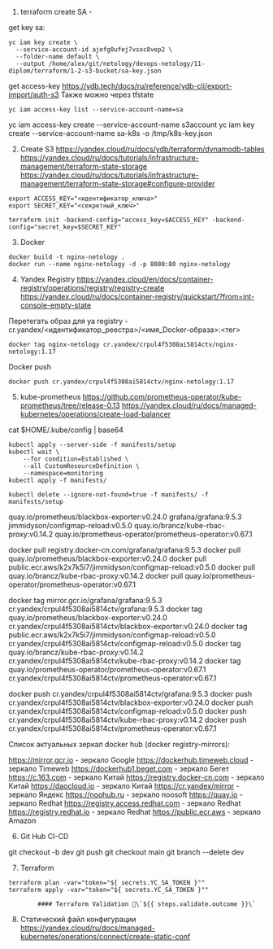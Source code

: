 1. terraform create SA - 

get key sa:
```
yc iam key create \
  --service-account-id ajefg0ufej7vsoc8vep2 \
  --folder-name default \
  --output /home/alex/git/netology/devops-netology/11-diplom/terraform/1-2-s3-bucket/sa-key.json
```

get access-key
https://ydb.tech/docs/ru/reference/ydb-cli/export-import/auth-s3
Также можно через tfstate

```
yc iam access-key list --service-account-name=sa
```
yc iam access-key create --service-account-name s3account
yc iam key create --service-account-name sa-k8s -o /tmp/k8s-key.json

2. Create S3
https://yandex.cloud/ru/docs/ydb/terraform/dynamodb-tables
https://yandex.cloud/ru/docs/tutorials/infrastructure-management/terraform-state-storage
https://yandex.cloud/ru/docs/tutorials/infrastructure-management/terraform-state-storage#configure-provider

```
export ACCESS_KEY="<идентификатор_ключа>"
export SECRET_KEY="<секретный_ключ>"

terraform init -backend-config="access_key=$ACCESS_KEY" -backend-config="secret_key=$SECRET_KEY"
```

3. Docker
```
docker build -t nginx-netology .
docker run --name nginx-netology -d -p 8080:80 nginx-netology
```

4. Yandex Registry
https://yandex.cloud/en/docs/container-registry/operations/registry/registry-create
https://yandex.cloud/ru/docs/container-registry/quickstart/?from=int-console-empty-state

Перетегать образ для ya registry - cr.yandex/<идентификатор_реестра>/<имя_Docker-образа>:<тег>
```
docker tag nginx-netology cr.yandex/crpul4f5308ai5814ctv/nginx-netology:1.17
```
Docker push
```
docker push cr.yandex/crpul4f5308ai5814ctv/nginx-netology:1.17
```

5. kube-prometheus
https://github.com/prometheus-operator/kube-prometheus/tree/release-0.13
https://yandex.cloud/ru/docs/managed-kubernetes/operations/create-load-balancer

cat $HOME/.kube/config | base64

```
kubectl apply --server-side -f manifests/setup
kubectl wait \
	--for condition=Established \
	--all CustomResourceDefinition \
	--namespace=monitoring
kubectl apply -f manifests/

kubectl delete --ignore-not-found=true -f manifests/ -f manifests/setup
```
quay.io/prometheus/blackbox-exporter:v0.24.0
grafana/grafana:9.5.3
jimmidyson/configmap-reload:v0.5.0
quay.io/brancz/kube-rbac-proxy:v0.14.2
quay.io/prometheus-operator/prometheus-operator:v0.67.1

docker pull registry.docker-cn.com/grafana/grafana:9.5.3
docker pull quay.io/prometheus/blackbox-exporter:v0.24.0
docker pull public.ecr.aws/k2x7k5i7/jimmidyson/configmap-reload:v0.5.0
docker pull quay.io/brancz/kube-rbac-proxy:v0.14.2
docker pull quay.io/prometheus-operator/prometheus-operator:v0.67.1

docker tag mirror.gcr.io/grafana/grafana:9.5.3 cr.yandex/crpul4f5308ai5814ctv/grafana:9.5.3
docker tag quay.io/prometheus/blackbox-exporter:v0.24.0 cr.yandex/crpul4f5308ai5814ctv/blackbox-exporter:v0.24.0
docker tag public.ecr.aws/k2x7k5i7/jimmidyson/configmap-reload:v0.5.0 cr.yandex/crpul4f5308ai5814ctv/configmap-reload:v0.5.0
docker tag quay.io/brancz/kube-rbac-proxy:v0.14.2 cr.yandex/crpul4f5308ai5814ctv/kube-rbac-proxy:v0.14.2
docker tag quay.io/prometheus-operator/prometheus-operator:v0.67.1 cr.yandex/crpul4f5308ai5814ctv/prometheus-operator:v0.67.1

docker push cr.yandex/crpul4f5308ai5814ctv/grafana:9.5.3
docker push cr.yandex/crpul4f5308ai5814ctv/blackbox-exporter:v0.24.0
docker push cr.yandex/crpul4f5308ai5814ctv/configmap-reload:v0.5.0
docker push cr.yandex/crpul4f5308ai5814ctv/kube-rbac-proxy:v0.14.2
docker push cr.yandex/crpul4f5308ai5814ctv/prometheus-operator:v0.67.1


Список актуальных зеркал docker hub (docker registry-mirrors):

https://mirror.gcr.io - зеркало Google
https://dockerhub.timeweb.cloud - зеркало Timeweb
https://dockerhub1.beget.com - зеркало Бегет
https://c.163.com - зеркало Китай
https://registry.docker-cn.com - зеркало Китай
https://daocloud.io - зеркало Китай
https://cr.yandex/mirror - зеркало Яндекс
https://noohub.ru - зеркало noosoft
https://quay.io - зеркало Redhat
https://registry.access.redhat.com - зеркало Redhat
https://registry.redhat.io - зеркало Redhat
https://public.ecr.aws - зеркало Amazon

6. Git Hub CI-CD

git checkout -b dev
git push
git checkout main
git branch --delete dev

7. Terraform 

```
terraform plan -var="token="${ secrets.YC_SA_TOKEN }""
terraform apply -var="token="${ secrets.YC_SA_TOKEN }""
```
            #### Terraform Validation 🤖\`${{ steps.validate.outcome }}\`

8. Статический файл конфигурации
https://yandex.cloud/ru/docs/managed-kubernetes/operations/connect/create-static-conf